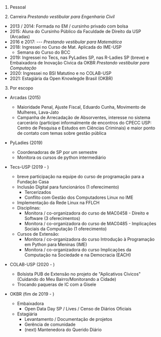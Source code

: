 1. Pessoal

2. Carreira
*Prestando vestibular para Engenharia Civil*
  - 2013 / 2014: Formada no EM / cursinho privado com bolsa
  - 2015: Aluna do Cursinho Público da Faculdade de Direito da USP (Arcadas)
  - 2016 e 2017: ---
*Prestando vestibular para Matemática*
  - 2018: Ingressei no Curso de Mat. Aplicada do IME-USP
    * Semana do Curso do BCC
  - 2019: Ingressei no Tecs, nas PyLadies SP, nas R-Ladies SP (breve) e Embaixadora de Inovação Cívica da OKBR
*Prestando vestibular para Computação*
  - 2020: Ingressei no BSI Matutino e no COLAB-USP
  - 2021: Estagiária da Open Knowlegde Brasil (OKBR)

3. Por escopo
- Arcadas (2015)
  - Maioridade Penal, Ajuste Fiscal, Eduardo Cunha, Movimento de Mulheres, Lava-Jato
  - Campanha de Arrecadação de Absorventes, interesse no sistema carcerário (participei informalmente de encontros do CPECC USP: Centro de Pesquisa e Estudos em Ciências Criminais) e maior ponto de contato com temas sobre gestão pública

- PyLadies (2019)
  - Coordenadoras de SP por um semestre
  - Monitora os cursos de python intermediário

- Tecs-USP (2019 - )
  - breve participação na equipe do curso de programação para a Fundação Casa
  - Inclusão Digital para funcionários (1 oferecimento)
      * Tercerizados
      * Conflito com Gestão dos Computadores Linux no IME
  - Implementação da Rede Linux na FFLCH
  - Disciplinas:
      * Monitora / co-organizadora do curso de MAC0458 - Direito e Software (3 oferecimentos)
      * Monitora / co-organizadora do curso de MAC0485 - Implicações Sociais da Computação (1 oferecimento)
  - Cursos de Extensão:
      * Monitora / co-organizadora do curso Introdução à Programação em Python para Meninas (IME)
      * Monitora / co-organizadora do curso Implicações da Computação na Sociedade e na Democracia (EACH)

- COLAB-USP (2020 - )
  - Bolsista PUB de Extensão no projeto de "Aplicativos Cívicos" (Cuidando do Meu Bairro/Monitorando a Cidade)
  - Trocando paqueras de IC com a Gisele

- OKBR (fim de 2019 - )
  - Embaixadora
    - Open Data Day SP / Lives / Censo de Diários Oficiais
  - Estagiária
    - Levantamento / Documentação de projetos
    - Gerência de comunidade
    - (next) Mantenedora do Querido Diário
